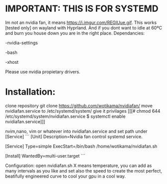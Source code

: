 # IMPORTANT: THIS IS FOR SYSTEMD

Im not an nvidia fan, it means https://i.imgur.com/REGlUue.gif. This works [tested only] on wayland with Hyprland. And if you dont want to idle at 60ºC and burn you house down you are in the right place.
Dependancies:

-nvidia-settings

-bash

-xhost

Please use nvidia propietary drivers.

# Installation:
clone repository
git clone https://github.com/wotikama/nvidiafan/ 
move nvidiafan.service to /etc/systemd/system/
give it privilages
[[[# chmod 644 /etc/systemd/system/nvidiafan.service
$ systemctl enable nvidiafan.service]]]

nvim,nano, vim or whatever into nvidiafan.service
and set path under [Service]
´´´
[Unit]
Description=Nvidia fan control systemd service.

[Service]
Type=simple
ExecStart=/bin/bash /home/wotikama/nvidiafan.sh

[Install]
WantedBy=multi-user.target
´´´

Configuration:
open nvidiafan.sh 
X means temperature, you can add as many intervals as you like and set also the speed to create the most perfect, beatifully engineered curve to cool your gpu in a cool way.
